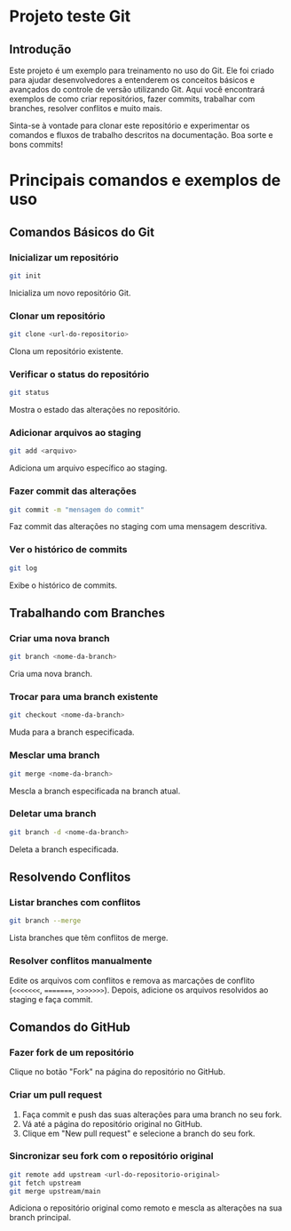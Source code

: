 # Projeto teste Git

## Introdução

Este projeto é um exemplo para treinamento no uso do Git. Ele foi criado para ajudar desenvolvedores a entenderem os conceitos básicos e avançados do controle de versão utilizando Git. Aqui você encontrará exemplos de como criar repositórios, fazer commits, trabalhar com branches, resolver conflitos e muito mais.

Sinta-se à vontade para clonar este repositório e experimentar os comandos e fluxos de trabalho descritos na documentação. Boa sorte e bons commits!


# Principais comandos e exemplos de uso

## Comandos Básicos do Git

### Inicializar um repositório
```sh
git init
```
Inicializa um novo repositório Git.

### Clonar um repositório
```sh
git clone <url-do-repositorio>
```
Clona um repositório existente.

### Verificar o status do repositório
```sh
git status
```
Mostra o estado das alterações no repositório.

### Adicionar arquivos ao staging
```sh
git add <arquivo>
```
Adiciona um arquivo específico ao staging.

### Fazer commit das alterações
```sh
git commit -m "mensagem do commit"
```
Faz commit das alterações no staging com uma mensagem descritiva.

### Ver o histórico de commits
```sh
git log
```
Exibe o histórico de commits.

## Trabalhando com Branches

### Criar uma nova branch
```sh
git branch <nome-da-branch>
```
Cria uma nova branch.

### Trocar para uma branch existente
```sh
git checkout <nome-da-branch>
```
Muda para a branch especificada.

### Mesclar uma branch
```sh
git merge <nome-da-branch>
```
Mescla a branch especificada na branch atual.

### Deletar uma branch
```sh
git branch -d <nome-da-branch>
```
Deleta a branch especificada.

## Resolvendo Conflitos

### Listar branches com conflitos
```sh
git branch --merge
```
Lista branches que têm conflitos de merge.

### Resolver conflitos manualmente
Edite os arquivos com conflitos e remova as marcações de conflito (`<<<<<<<`, `=======`, `>>>>>>>`). Depois, adicione os arquivos resolvidos ao staging e faça commit.

## Comandos do GitHub

### Fazer fork de um repositório
Clique no botão "Fork" na página do repositório no GitHub.

### Criar um pull request
1. Faça commit e push das suas alterações para uma branch no seu fork.
2. Vá até a página do repositório original no GitHub.
3. Clique em "New pull request" e selecione a branch do seu fork.

### Sincronizar seu fork com o repositório original
```sh
git remote add upstream <url-do-repositorio-original>
git fetch upstream
git merge upstream/main
```
Adiciona o repositório original como remoto e mescla as alterações na sua branch principal.